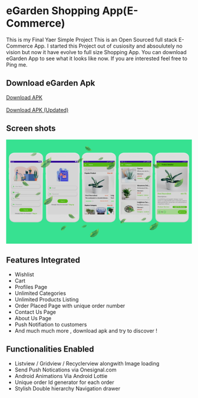 # eGarden Shopping App(E-Commerce)
This is my Final Yaer Simple Project
This is an Open Sourced full stack E-Commerce App. I started this Project out of cusiosity and absoulutely no vision but now it have evolve to full size Shopping App. You can download eGarden App to see what it looks like now. If you are interested feel free to Ping me.

## Download eGarden Apk

<a href="https://github.com/shamimcse1/E-Commerce/blob/master/app-release.apk">Download APK</a><br /> <br />
<a href="https://drive.google.com/file/d/1mMDEuNWy06eOlDLzKFvAfa40tg1TgPTW/view?usp=sharing">Download APK (Updated)</a>

## Screen shots
![ScreenShot](https://github.com/shamimcse1/E-Commerce/blob/master/Screenshoot.png)



## Features Integrated
- Wishlist
- Cart
- Profiles Page
- Unlimited Categories
- Unlimited Products Listing
- Order Placed Page with unique order number
- Contact Us Page
- About Us Page
- Push Notifiation to customers
- And much much more , download apk and try to discover !

## Functionalities Enabled

- Listview / Gridview / Recyclerview alongwith Image loading
- Send Push Notications via Onesignal.com
- Android Animations Via Android Lottie
- Unique order Id generator for each order
- Stylish Double hierarchy Navigation drawer

